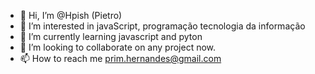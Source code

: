 - 👋 Hi, I’m @Hpish (Pietro)
- 👀 I’m interested in javaScript, programação tecnologia da informação
- 🌱 I’m currently learning javascript and pyton
- 💞️ I’m looking to collaborate on any project now.
- 📫 How to reach me prim.hernandes@gmail.com

<!---
Hpish/Hpish is a ✨ special ✨ repository because its `README.md` (this file) appears on your GitHub profile.
You can click the Preview link to take a look at your changes.
--->
